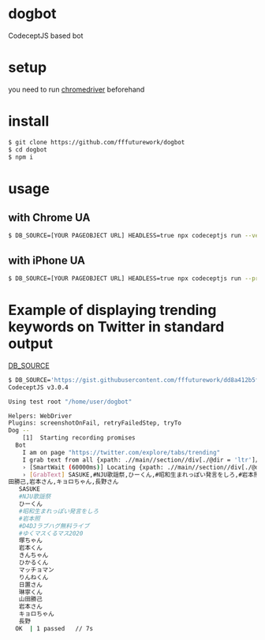 # dogbot
CodeceptJS based bot

# setup
you need to run  [chromedriver](https://chromedriver.chromium.org/downloads)  beforehand


# install
```bash
$ git clone https://github.com/fffuturework/dogbot
$ cd dogbot
$ npm i
```
# usage
## with Chrome UA
```bash
$ DB_SOURCE=[YOUR PAGEOBJECT URL] HEADLESS=true npx codeceptjs run --verbose
```
## with iPhone UA
```bash
$ DB_SOURCE=[YOUR PAGEOBJECT URL] HEADLESS=true npx codeceptjs run --profile iphone --verbose
```

# Example of displaying trending keywords on Twitter in standard output
[DB_SOURCE](https://gist.githubusercontent.com/fffuturework/dd8a412b5f0d96b7f8fcb5e7e1715f9b/raw/104d5128b80889c992d45ce3f6704a6fbd2a8afd/dogbot-example-twitter-trend.js)
```bash
$ DB_SOURCE='https://gist.githubusercontent.com/fffuturework/dd8a412b5f0d96b7f8fcb5e7e1715f9b/raw/104d5128b80889c992d45ce3f6704a6fbd2a8afd/dogbot-example-twitter-trend.js' HEADLESS=true npx codeceptjs run --verbose
CodeceptJS v3.0.4

Using test root "/home/user/dogbot"

Helpers: WebDriver
Plugins: screenshotOnFail, retryFailedStep, tryTo
Dog -- 
    [1]  Starting recording promises
  Bot
    I am on page "https://twitter.com/explore/tabs/trending"
    I grab text from all {xpath: .//main//section//div[./@dir = 'ltr']/span}
    › [SmartWait (60000ms)] Locating {xpath: .//main//section//div[./@dir = 'ltr']/span} in 60000
    › [GrabText] SASUKE,#NJU歌謡祭,ひーくん,#昭和生まれっぽい発言をしろ,#岩本照,#D4DJラブハグ無料ライブ,#ゆくマスくるマス2020,塚ちゃん,岩本くん,きんちゃん,ひかるくん,マッチョマン,りんねくん,日置さん,琳寧くん,山
田勝己,岩本さん,キョロちゃん,長野さん
   SASUKE
   #NJU歌謡祭
   ひーくん
   #昭和生まれっぽい発言をしろ
   #岩本照
   #D4DJラブハグ無料ライブ
   #ゆくマスくるマス2020
   塚ちゃん
   岩本くん
   きんちゃん
   ひかるくん
   マッチョマン
   りんねくん
   日置さん
   琳寧くん
   山田勝己
   岩本さん
   キョロちゃん
   長野
  OK  | 1 passed   // 7s
```
